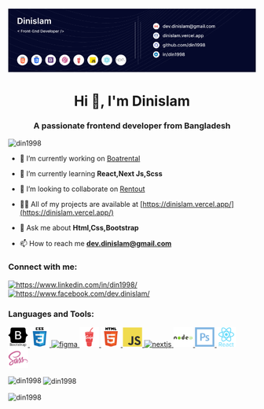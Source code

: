 ![logo](https://github.com/Din1998/Din1998/blob/main/Frame%201.png)
<h1 align="center">Hi 👋, I'm Dinislam</h1>
<h3 align="center">A passionate frontend developer from Bangladesh</h3>

<p align="left"> <img src="https://komarev.com/ghpvc/?username=din1998&label=Profile%20views&color=0e75b6&style=flat" alt="din1998" /> </p>



- 🔭 I’m currently working on [Boatrental](https://boat-rental.vercel.app/)

- 🌱 I’m currently learning **React,Next Js,Scss**

- 👯 I’m looking to collaborate on [Rentout](https://airbnb-lilac-eight.vercel.app/)

- 👨‍💻 All of my projects are available at [https://dinislam.vercel.app/](https://dinislam.vercel.app/)

- 💬 Ask me about **Html,Css,Bootstrap**

- 📫 How to reach me **dev.dinislam@gmail.com**

<h3 align="left">Connect with me:</h3>
<p align="left">
<a href="https://linkedin.com/in/https://www.linkedin.com/in/din1998/" target="blank"><img align="center" src="https://raw.githubusercontent.com/rahuldkjain/github-profile-readme-generator/master/src/images/icons/Social/linked-in-alt.svg" alt="https://www.linkedin.com/in/din1998/" height="30" width="40" /></a>
<a href="https://fb.com/https://www.facebook.com/dev.dinislam/" target="blank"><img align="center" src="https://raw.githubusercontent.com/rahuldkjain/github-profile-readme-generator/master/src/images/icons/Social/facebook.svg" alt="https://www.facebook.com/dev.dinislam/" height="30" width="40" /></a>
</p>

<h3 align="left">Languages and Tools:</h3>
<p align="left"> <a href="https://getbootstrap.com" target="_blank" rel="noreferrer"> <img src="https://raw.githubusercontent.com/devicons/devicon/master/icons/bootstrap/bootstrap-plain-wordmark.svg" alt="bootstrap" width="40" height="40"/> </a> <a href="https://www.w3schools.com/css/" target="_blank" rel="noreferrer"> <img src="https://raw.githubusercontent.com/devicons/devicon/master/icons/css3/css3-original-wordmark.svg" alt="css3" width="40" height="40"/> </a> <a href="https://www.figma.com/" target="_blank" rel="noreferrer"> <img src="https://www.vectorlogo.zone/logos/figma/figma-icon.svg" alt="figma" width="40" height="40"/> </a> <a href="https://gulpjs.com" target="_blank" rel="noreferrer"> <img src="https://raw.githubusercontent.com/devicons/devicon/master/icons/gulp/gulp-plain.svg" alt="gulp" width="40" height="40"/> </a> <a href="https://www.w3.org/html/" target="_blank" rel="noreferrer"> <img src="https://raw.githubusercontent.com/devicons/devicon/master/icons/html5/html5-original-wordmark.svg" alt="html5" width="40" height="40"/> </a> <a href="https://developer.mozilla.org/en-US/docs/Web/JavaScript" target="_blank" rel="noreferrer"> <img src="https://raw.githubusercontent.com/devicons/devicon/master/icons/javascript/javascript-original.svg" alt="javascript" width="40" height="40"/> </a> <a href="https://nextjs.org/" target="_blank" rel="noreferrer"> <img src="https://cdn.worldvectorlogo.com/logos/nextjs-2.svg" alt="nextjs" width="40" height="40"/> </a> <a href="https://nodejs.org" target="_blank" rel="noreferrer"> <img src="https://raw.githubusercontent.com/devicons/devicon/master/icons/nodejs/nodejs-original-wordmark.svg" alt="nodejs" width="40" height="40"/> </a> <a href="https://www.photoshop.com/en" target="_blank" rel="noreferrer"> <img src="https://raw.githubusercontent.com/devicons/devicon/master/icons/photoshop/photoshop-line.svg" alt="photoshop" width="40" height="40"/> </a> <a href="https://reactjs.org/" target="_blank" rel="noreferrer"> <img src="https://raw.githubusercontent.com/devicons/devicon/master/icons/react/react-original-wordmark.svg" alt="react" width="40" height="40"/> </a> <a href="https://sass-lang.com" target="_blank" rel="noreferrer"> <img src="https://raw.githubusercontent.com/devicons/devicon/master/icons/sass/sass-original.svg" alt="sass" width="40" height="40"/> </a> </p>

<p><img align="left" src="https://github-readme-stats.vercel.app/api/top-langs?username=din1998&show_icons=true&locale=en&layout=compact" alt="din1998" /></p>

<p>&nbsp;<img align="center" src="https://github-readme-stats.vercel.app/api?username=din1998&show_icons=true&locale=en" alt="din1998" /></p>

<p><img align="center" src="https://github-readme-streak-stats.herokuapp.com/?user=din1998&" alt="din1998" /></p>
